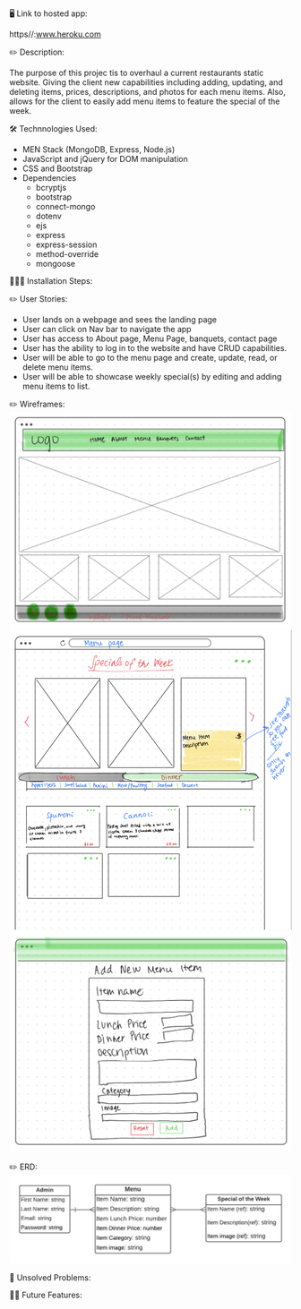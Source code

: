 🖥 Link to hosted app: 

  https//:www.heroku.com

✏️ Description:

  The purpose of this projec tis to overhaul a current restaurants static website. Giving the client new capabilities including adding, updating, and deleting items, prices, descriptions, and photos for each menu items. Also, allows for the client to easily add menu items to feature the special of the week.

🛠 Technnologies Used:

  - MEN Stack (MongoDB, Express, Node.js)
  - JavaScript and jQuery for DOM manipulation
  - CSS and Bootstrap
  - Dependencies
    - bcryptjs
    - bootstrap
    - connect-mongo
    - dotenv
    - ejs
    - express
    - express-session
    - method-override
    - mongoose


👨🏽‍💻 Installation Steps:

✏️ User Stories:

- User lands on a webpage and sees the landing page
- User can click on Nav bar to navigate the app
- User has access to About page, Menu Page, banquets, contact page
- User has the ability to log in to the website and have CRUD capabilities.
- User will be able to go to the menu page and create, update, read, or delete menu items.
- User will be able to showcase weekly special(s) by editing and adding menu items to list.

✏️ Wireframes:
![Wireframe - Landing Page](/planning/landingPage.png)
![Wireframe - Menu Show Page](/planning/menuShowPage.png)
![Wireframe - Menu Create Page](/planning/createItem.png)

✏️ ERD:
![ERD](/planning/erd.jpeg)

🚧 Unsolved Problems:

🤞🏼 Future Features:
